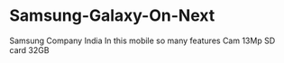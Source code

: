# Samsung-Galaxy-On-Next
Samsung Company India
In this mobile so many features
Cam 13Mp 
SD card 32GB
  
